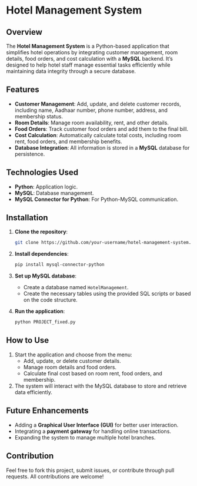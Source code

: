 # Hotel Management System

## Overview
The **Hotel Management System** is a Python-based application that simplifies hotel operations by integrating customer management, room details, food orders, and cost calculation with a **MySQL** backend. It’s designed to help hotel staff manage essential tasks efficiently while maintaining data integrity through a secure database.

## Features
- **Customer Management**: Add, update, and delete customer records, including name, Aadhaar number, phone number, address, and membership status.
- **Room Details**: Manage room availability, rent, and other details.
- **Food Orders**: Track customer food orders and add them to the final bill.
- **Cost Calculation**: Automatically calculate total costs, including room rent, food orders, and membership benefits.
- **Database Integration**: All information is stored in a **MySQL** database for persistence.

## Technologies Used
- **Python**: Application logic.
- **MySQL**: Database management.
- **MySQL Connector for Python**: For Python-MySQL communication.

## Installation
1. **Clone the repository**:
   ```bash
   git clone https://github.com/your-username/hotel-management-system.git
   ```
2. **Install dependencies**:
   ```bash
   pip install mysql-connector-python
   ```
3. **Set up MySQL database**:
   - Create a database named `HotelManagement`.
   - Create the necessary tables using the provided SQL scripts or based on the code structure.

4. **Run the application**:
   ```bash
   python PROJECT_fixed.py
   ```

## How to Use
1. Start the application and choose from the menu:
   - Add, update, or delete customer details.
   - Manage room details and food orders.
   - Calculate final cost based on room rent, food orders, and membership.
2. The system will interact with the MySQL database to store and retrieve data efficiently.

## Future Enhancements
- Adding a **Graphical User Interface (GUI)** for better user interaction.
- Integrating a **payment gateway** for handling online transactions.
- Expanding the system to manage multiple hotel branches.

## Contribution
Feel free to fork this project, submit issues, or contribute through pull requests. All contributions are welcome!
